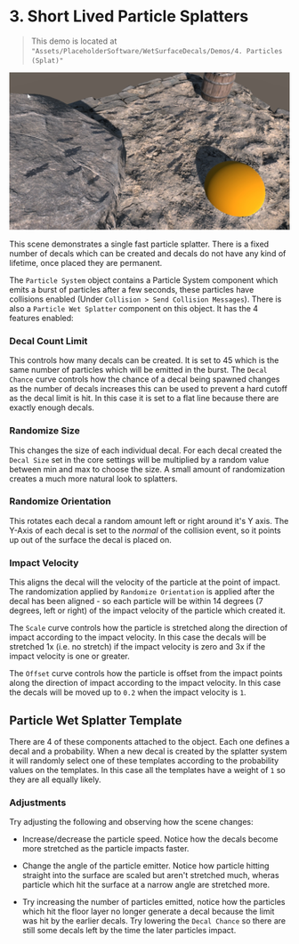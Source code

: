 # 3. Short Lived Particle Splatters

> This demo is located at `"Assets/PlaceholderSoftware/WetSurfaceDecals/Demos/4. Particles (Splat)"`

![Demo Scene 4](../images/DemoScene4Particles.png)

This scene demonstrates a single fast particle splatter. There is a fixed number of decals which can be created and decals do not have any kind of lifetime, once placed they are permanent.

The `Particle System` object contains a Particle System component which emits a burst of particles after a few seconds, these particles have collisions enabled (Under `Collision > Send Collision Messages`). There is also a `Particle Wet Splatter` component on this object. It has the 4 features enabled:

### Decal Count Limit

This controls how many decals can be created. It is set to 45 which is the same number of particles which will be emitted in the burst. The `Decal Chance` curve controls how the chance of a decal being spawned changes as the number of decals increases this can be used to prevent a hard cutoff as the decal limit is hit. In this case it is set to a flat line because there are exactly enough decals.

### Randomize Size

This changes the size of each individual decal. For each decal created the `Decal Size` set in the core settings will be multiplied by a random value between min and max to choose the size. A small amount of randomization creates a much more natural look to splatters.

### Randomize Orientation

This rotates each decal a random amount left or right around it's Y axis. The Y-Axis of each decal is set to the _normal_ of the collision event, so it points up out of the surface the decal is placed on.

### Impact Velocity

This aligns the decal will the velocity of the particle at the point of impact. The randomization applied by `Randomize Orientation` is applied after the decal has been aligned - so each particle will be within 14 degrees (7 degrees, left or right) of the impact velocity of the particle which created it.

The `Scale` curve controls how the particle is stretched along the direction of impact according to the impact velocity. In this case the decals will be stretched 1x (i.e. no stretch) if the impact velocity is zero and 3x if the impact velocity is one or greater.

The `Offset` curve controls how the particle is offset from the impact points along the direction of impact according to the impact velocity. In this case the decals will be moved up to `0.2` when the impact velocity is `1`.

## Particle Wet Splatter Template

There are 4 of these components attached to the object. Each one defines a decal and a probability. When a new decal is created by the splatter system it will randomly select one of these templates according to the probability values on the templates. In this case all the templates have a weight of `1` so they are all equally likely.

### Adjustments

Try adjusting the following and observing how the scene changes:

 - Increase/decrease the particle speed. Notice how the decals become more stretched as the particle impacts faster.

 - Change the angle of the particle emitter. Notice how particle hitting straight into the surface are scaled but aren't stretched much, wheras particle which hit the surface at a narrow angle are stretched more.

 - Try increasing the number of particles emitted, notice how the particles which hit the floor layer no longer generate a decal because the limit was hit by the earlier decals. Try lowering the `Decal Chance` so there are still some decals left by the time the later particles impact.